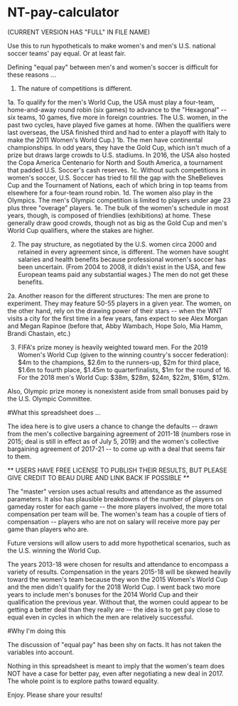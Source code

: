 # NT-pay-calculator

(CURRENT VERSION HAS "FULL" IN FILE NAME)

Use this to run hypotheticals to make women's and men's U.S. national soccer teams' pay equal. Or at least fair. 

Defining "equal pay" between men's and women's soccer is difficult for these reasons ...

1. The nature of competitions is different. 

  1a. To qualify for the men's World Cup, the USA must play a four-team, home-and-away round robin (six games) to advance to the "Hexagonal" -- six teams, 10 games, five more in foreign countries. The U.S. women, in the past two cycles, have played five games at home. (When the qualifiers were last overseas, the USA finished third and had to enter a playoff with Italy to make the 2011 Women's World Cup.) 
  1b. The men have continental championships. In odd years, they have the Gold Cup, which isn't much of a prize but draws large crowds to U.S. stadiums. In 2016, the USA also hosted the Copa America Centenario for North and South America, a tournament that padded U.S. Soccer's cash reserves. 
  1c. Without such competitions in women's soccer, U.S. Soccer has tried to fill the gap with the SheBelieves Cup and the Tournament of Nations, each of which bring in top teams from elsewhere for a four-team round robin. 
  1d. The women also play in the Olympics. The men's Olympic competition is limited to players under age 23 plus three "overage" players.
  1e. The bulk of the women's schedule in most years, though, is composed of friendlies (exhibitions) at home. These generally draw good crowds, though not as big as the Gold Cup and men's World Cup qualifiers, where the stakes are higher. 

2. The pay structure, as negotiated by the U.S. women circa 2000 and retained in every agreement since, is different. The women have sought salaries and health benefits because professional women's soccer has been uncertain. (From 2004 to 2008, it didn't exist in the USA, and few European teams paid any substantial wages.) The men do not get these benefits. 

  2a. Another reason for the different structures: The men are prone to experiment. They may feature 50-55 players in a given year. The women, on the other hand, rely on the drawing power of their stars -- when the WNT visits a city for the first time in a few years, fans expect to see Alex Morgan and Megan Rapinoe (before that, Abby Wambach, Hope Solo, Mia Hamm, Brandi Chastain, etc.)

3. FIFA's prize money is heavily weighted toward men. For the 2019 Women's World Cup (given to the winning country's soccer federation): $4m to the champions, $2.6m to the runners-up, $2m for third place, $1.6m to fourth place, $1.45m to quarterfinalists, $1m for the round of 16. For the 2018 men's World Cup: $38m, $28m, $24m, $22m, $16m, $12m.

Also, Olympic prize money is nonexistent aside from small bonuses paid by the U.S. Olympic Committee.

#What this spreadsheet does ... 

The idea here is to give users a chance to change the defaults -- drawn from the men's collective bargaining agreement of 2011-18 (numbers rose in 2015; deal is still in effect as of July 5, 2019) and the women's collective bargaining agreement of 2017-21 -- to come up with a deal that seems fair to them. 

** USERS HAVE FREE LICENSE TO PUBLISH THEIR RESULTS, BUT PLEASE GIVE CREDIT TO BEAU DURE AND LINK BACK IF POSSIBLE ** 

The "master" version uses actual results and attendance as the assumed parameters. It also has plausible breakdowns of the number of players on gameday roster for each game -- the more players involved, the more total compensation per team will be. The women's team has a couple of tiers of compensation -- players who are not on salary will receive more pay per game than players who are. 

Future versions will allow users to add more hypothetical scenarios, such as the U.S. winning the World Cup. 

The years 2013-18 were chosen for results and attendance to encompass a variety of results. Compensation in the years 2015-18 will be skewed heavily toward the women's team because they won the 2015 Women's World Cup and the men didn't qualify for the 2018 World Cup. I went back two more years to include men's bonuses for the 2014 World Cup and their qualification the previous year. Without that, the women could appear to be getting a better deal than they really are -- the idea is to get pay close to equal even in cycles in which the men are relatively successful. 

#Why I'm doing this 

The discussion of "equal pay" has been shy on facts. It has not taken the variables into account. 

Nothing in this spreadsheet is meant to imply that the women's team does NOT have a case for better pay, even after negotiating a new deal in 2017. The whole point is to explore paths toward equality. 

Enjoy. Please share your results! 

